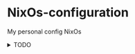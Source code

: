 # NixOs-configuration
My personal config NixOs

<details>
  <summary>TODO</summary><br />
  - Add the wireguard conf in the swaybar <code>home-manager/barbar.nix</code>
</details>

